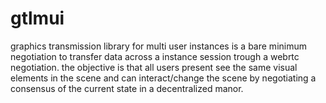 # gtlmui
graphics transmission library for multi user instances is a bare minimum negotiation to transfer data across a instance session trough a webrtc negotiation. the objective is that all users present see the same visual elements in the scene and can interact/change the scene by negotiating a consensus of the current state in a decentralized manor. 

